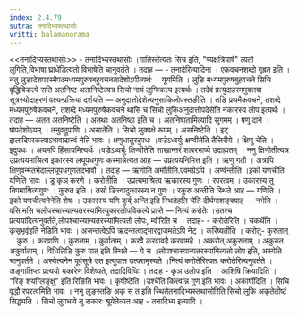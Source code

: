 ```yaml
---
index: 2.4.79
sutra: तनादिभ्यस्तथासोः
vritti: balamanorama
---
```


<<तनादिभ्यस्तथासोः>> - तनादिभ्यस्तथासोः ।गातिस्ते॑त्यतः सिच इति, "ण्यक्षत्रियार्षे" त्यतो लुगिति,विभाषा घ्राधे॑डित्यतो विभाषेति चानुवर्तते । तदाह — - तनादेरित्यादिना । एकवचनशब्दो गृह्रत इति । नतु लुङादेशपरस्मैपदमध्यमपुरुषबहुवचनतादेशोऽपीत्यर्थः । यूयमिति । लुङि मध्यमपुरुषबुहवचने सिचि वृद्धिविकल्पे सति अतनिष्ट अतानिष्टेत्यत्र सिचो नायं लुग्विकल्प इत्यर्थः । तदेवं प्रत्युदाहरममुक्त्तवा सूत्रस्योदाहरणं वक्ष्यन्प्रक्रियां दर्शयति —  अनुदात्तोदेशेत्यनुसाकिलोपस्तङीति । तङि प्रथमैकवचने, तशब्दे मध्यमपुरुषैकवचने, तशब्दे मध्यमपुरुषैकवचने थासि च सिचो लुकिअनुदात्तोपदेसे॑ति नकारस्य लोप इत्यर्थः । तदाह —  अतत अतनिष्टेति । अतथाः अतनिष्ठा इति च । अतनिषातामित्यादि सुगमम् । षणु दाने । षोपदेशोऽयम् । तनुवद्रूपाणि । असातेति । सिचो लुक्पक्षे रूपम् । असनिष्टेति । इट् । झलादिपरकत्वाऽभावादात्त्वं नेति भावः । क्षणुधातुरदुपधः ।वज्रेऽध्वर्युः क्षण्वीते॑ति तैत्तिरीये । क्षिणु चेति । इदुपधः । अयमपि हिंसायमित्यर्थः ।वज्रेऽध्वर्युः क्षिण्वीते॑ति शाखान्तरं शाबरभाष्ये उदाह्मतम् । ननु क्षिणोतीत्यत्र उप्रत्ययमाश्रित्य इकारस्य लघूपधगुणः कस्मान्नेत्यत आह —  उप्रत्ययनिमित्त इति । ऋणु गतौ । अत्रापि क्षिणुवन्मतभेदाल्लघूपधगुणतदभावौ । तदाह  —  ऋणोति अर्मोतीति.एवमग्रेऽपि । अर्ण्वन्तीति ।इको यणची॑ति यणिति भावः । डु कृञ् करणे । करोतीति । उप्रत्यमाश्रित्य ऋकारस्य गुणः । रपरत्वम् । उकारस्य तु तिपमाश्रित्यगुणः । कुरुत इति । तसो ङित्त्वादुकारस्य न गुणः । रकुरु अन्तीति स्थिते आह —  यणिति ।इको यणचीत्यनेने॑ति शेषः । उकारस्य यणि कुर्व् अन्ति इति स्थितेहलि चे॑ति दीर्घमाशङ्क्याह —  नभेति । वसि मसि चलोपस्चास्यान्यतरस्या॑मित्युकारलोपविकल्पे प्राप्ते  —  नित्यं करोतेः ।उतश्च प्रत्यया॑दित्यनुवर्तते,लोपश्चास्यान्यतरस्या॑मित्यतो लोपः, म्वोरिति च । तदाह- - करोतेरिति । चकर्थेति ।कृसृभृवृ॑इति नेडिति भावः । अजन्तत्वेऽपि ऋदन्तत्वाद्भारद्वाजमतेऽपि नेट् । करिष्यतीति । करोतु- कुरुतात् । कुरु । करवाणि । कुरुताम् । कुर्वाताम् । करवै करवावहै करवामहै । अकरोत् अकुरुताम् । अकुरुत अकुर्वाताम् । विधिलिङि कुरु यात् इति स्थिते —  ये च ।लोपश्चास्यान्यतरस्या॑मित्यतो लोप इति, अस्येति चानुवर्तते । अस्येत्यनेन पूर्वसूत्रे उत इत्युपात्त उत्परामृस्यते ।नित्यं करोते॑रित्यतः करोतेरित्यनुवर्तते । अङ्गाक्षिप्तः प्रत्ययो यकारेण विशेष्यते, तदादिविधिः । तदाह - कृञ उलोप इति । आशिषि क्रियादिति । "रिङ् शयग्लिङ्क्षु" इति रिङिति भावः । कृषीष्टेति ।उश्चे॑ति कित्त्वान्न गुण इति भावः । अकार्षीदिति । सिचि वृद्धौ रपरत्वमिति भावः । ननु लुङ्स्तङि अकृ स् त इति स्थितेतनादिभ्यस्तथासो॑रिति सिचो लुकि अकृतेतीष्टं सिद्ध्यति । सिचो लुगभावे तु सकारः श्रूयेतेत्यत आह - तनादिभ्य इत्यादि ।